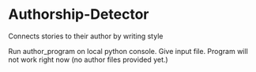 # Authorship-Detector
Connects stories to their author by writing style

Run author_program on local python console. Give input file. Program will not work right now (no author files provided yet.) 
